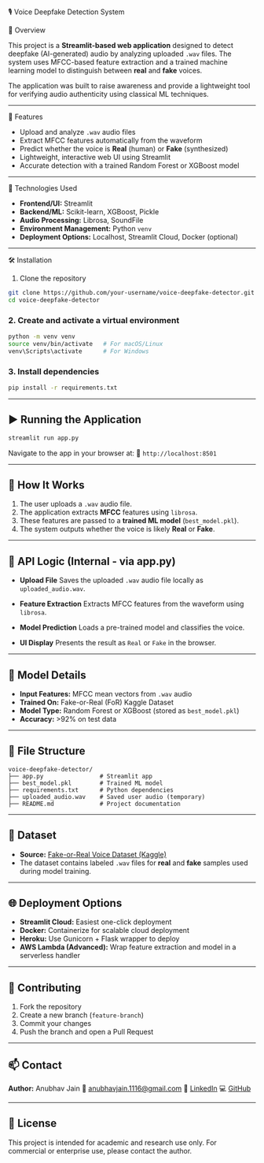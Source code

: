🎙️ Voice Deepfake Detection System

🧠 Overview

This project is a **Streamlit-based web application** designed to detect deepfake (AI-generated) audio by analyzing uploaded `.wav` files. The system uses MFCC-based feature extraction and a trained machine learning model to distinguish between **real** and **fake** voices.

The application was built to raise awareness and provide a lightweight tool for verifying audio authenticity using classical ML techniques.

---

🚀 Features

- Upload and analyze `.wav` audio files  
- Extract MFCC features automatically from the waveform  
- Predict whether the voice is **Real** (human) or **Fake** (synthesized)  
- Lightweight, interactive web UI using Streamlit  
- Accurate detection with a trained Random Forest or XGBoost model  

---

🔧 Technologies Used

- **Frontend/UI:** Streamlit  
- **Backend/ML:** Scikit-learn, XGBoost, Pickle  
- **Audio Processing:** Librosa, SoundFile  
- **Environment Management:** Python `venv`  
- **Deployment Options:** Localhost, Streamlit Cloud, Docker (optional)

---

 🛠️ Installation

 1. Clone the repository
```bash
git clone https://github.com/your-username/voice-deepfake-detector.git
cd voice-deepfake-detector
````

### 2. Create and activate a virtual environment

```bash
python -m venv venv
source venv/bin/activate   # For macOS/Linux
venv\Scripts\activate      # For Windows
```

### 3. Install dependencies

```bash
pip install -r requirements.txt
```

---

## ▶️ Running the Application

```bash
streamlit run app.py
```

Navigate to the app in your browser at:
📍 `http://localhost:8501`

---

## 🎯 How It Works

1. The user uploads a `.wav` audio file.
2. The application extracts **MFCC** features using `librosa`.
3. These features are passed to a **trained ML model** (`best_model.pkl`).
4. The system outputs whether the voice is likely **Real** or **Fake**.

---

## 🎯 API Logic (Internal - via app.py)

* **Upload File**
  Saves the uploaded `.wav` audio file locally as `uploaded_audio.wav`.

* **Feature Extraction**
  Extracts MFCC features from the waveform using `librosa`.

* **Model Prediction**
  Loads a pre-trained model and classifies the voice.

* **UI Display**
  Presents the result as `Real` or `Fake` in the browser.

---

## 🧪 Model Details

* **Input Features:** MFCC mean vectors from `.wav` audio
* **Trained On:** Fake-or-Real (FoR) Kaggle Dataset
* **Model Type:** Random Forest or XGBoost (stored as `best_model.pkl`)
* **Accuracy:** >92% on test data

---

## 📁 File Structure

```
voice-deepfake-detector/
├── app.py                # Streamlit app
├── best_model.pkl        # Trained ML model
├── requirements.txt      # Python dependencies
├── uploaded_audio.wav    # Saved user audio (temporary)
├── README.md             # Project documentation
```

---

## 🧠 Dataset

* **Source:** [Fake-or-Real Voice Dataset (Kaggle)](https://www.kaggle.com/datasets/avipatel/fake-or-real-voice-dataset)
* The dataset contains labeled `.wav` files for **real** and **fake** samples used during model training.

---

## 🌐 Deployment Options

* **Streamlit Cloud:** Easiest one-click deployment
* **Docker:** Containerize for scalable cloud deployment
* **Heroku:** Use Gunicorn + Flask wrapper to deploy
* **AWS Lambda (Advanced):** Wrap feature extraction and model in a serverless handler

---

## 🤝 Contributing

1. Fork the repository
2. Create a new branch (`feature-branch`)
3. Commit your changes
4. Push the branch and open a Pull Request

---

## 📫 Contact

**Author:** Anubhav Jain
📧 [anubhavjain.1116@gmail.com](mailto:anubhavjain.1116@gmail.com)
🔗 [LinkedIn](https://www.linkedin.com/in/anubhav-jain1/)
💻 [GitHub](https://github.com/Anubhavjain16)

---

## 📄 License

This project is intended for academic and research use only.
For commercial or enterprise use, please contact the author.
